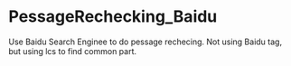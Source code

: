 # PessageRechecking_Baidu
Use Baidu  Search Enginee to do pessage rechecing.
Not using Baidu <em></em> tag, but using lcs to find common part.